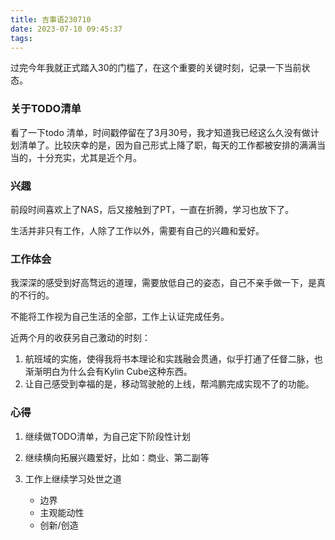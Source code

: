 ```yaml
---
title: 吉事语230710
date: 2023-07-10 09:45:37
tags:
---
```


过完今年我就正式踏入30的门槛了，在这个重要的关键时刻，记录一下当前状态。



### 关于TODO清单

看了一下todo 清单，时间戳停留在了3月30号，我才知道我已经这么久没有做计划清单了。比较庆幸的是，因为自己形式上降了职，每天的工作都被安排的满满当当的，十分充实，尤其是近个月。

### 兴趣

前段时间喜欢上了NAS，后又接触到了PT，一直在折腾，学习也放下了。

生活并非只有工作，人除了工作以外，需要有自己的兴趣和爱好。

### 工作体会

我深深的感受到好高骛远的道理，需要放低自己的姿态，自己不亲手做一下，是真的不行的。

不能将工作视为自己生活的全部，工作上认证完成任务。

近两个月的收获另自己激动的时刻： 

1. 航班域的实施，使得我将书本理论和实践融会贯通，似乎打通了任督二脉，也渐渐明白为什么会有Kylin Cube这种东西。
2. 让自己感受到幸福的是，移动驾驶舱的上线，帮鸿鹏完成实现不了的功能。



### 心得

1. 继续做TODO清单，为自己定下阶段性计划

2. 继续横向拓展兴趣爱好，比如：商业、第二副等

3. 工作上继续学习处世之道

   - 边界
   - 主观能动性
   - 创新/创造

   

